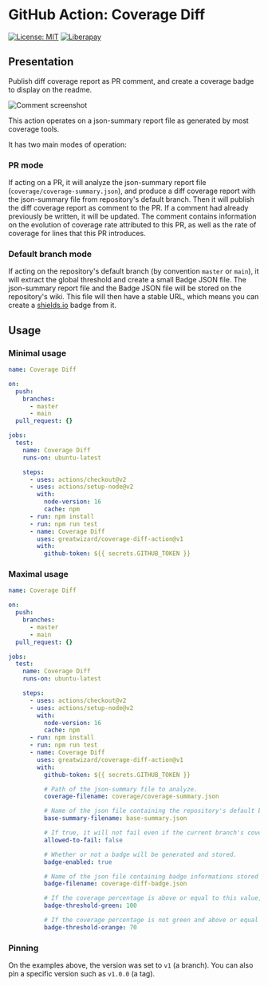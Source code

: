 # GitHub Action: Coverage Diff

[![License: MIT](https://img.shields.io/badge/License-MIT-yellow.svg)](https://opensource.org/licenses/MIT)
[![Liberapay](https://img.shields.io/liberapay/patrons/GreatWizard.svg?logo=liberapay)](https://liberapay.com/GreatWizard/)

## Presentation

Publish diff coverage report as PR comment, and create a coverage badge to display on the readme.

![Comment screenshot](https://raw.githubusercontent.com/GreatWizard/coverage-diff-action/master/comment.png)

This action operates on a json-summary report file as generated by most coverage tools.

It has two main modes of operation:

### PR mode

If acting on a PR, it will analyze the json-summary report file (`coverage/coverage-summary.json`), and produce a diff coverage report with the json-summary file from repository's default branch.
Then it will publish the diff coverage report as comment to the PR.
If a comment had already previously be written, it will be updated.
The comment contains information on the evolution of coverage rate attributed to this PR, as well as the rate of coverage for lines that this PR introduces.

### Default branch mode

If acting on the repository's default branch (by convention `master` or `main`), it will extract the global threshold and create a small Badge JSON file.
The json-summary report file and the Badge JSON file will be stored on the repository's wiki.
This file will then have a stable URL, which means you can create a [shields.io](https://shields.io/endpoint) badge from it.

## Usage

### Minimal usage

```yaml
name: Coverage Diff

on:
  push:
    branches:
      - master
      - main
  pull_request: {}

jobs:
  test:
    name: Coverage Diff
    runs-on: ubuntu-latest

    steps:
      - uses: actions/checkout@v2
      - uses: actions/setup-node@v2
        with:
          node-version: 16
          cache: npm
      - run: npm install
      - run: npm run test
      - name: Coverage Diff
        uses: greatwizard/coverage-diff-action@v1
        with:
          github-token: ${{ secrets.GITHUB_TOKEN }}
```

### Maximal usage

```yaml
name: Coverage Diff

on:
  push:
    branches:
      - master
      - main
  pull_request: {}

jobs:
  test:
    name: Coverage Diff
    runs-on: ubuntu-latest

    steps:
      - uses: actions/checkout@v2
      - uses: actions/setup-node@v2
        with:
          node-version: 16
          cache: npm
      - run: npm install
      - run: npm run test
      - name: Coverage Diff
        uses: greatwizard/coverage-diff-action@v1
        with:
          github-token: ${{ secrets.GITHUB_TOKEN }}

          # Path of the json-summary file to analyze.
          coverage-filename: coverage/coverage-summary.json

          # Name of the json file containing the repository's default branch json-summary stored in the repo wiki.
          base-summary-filename: base-summary.json

          # If true, it will not fail even if the current branch's coverage is lower than the default branch's coverage.
          allowed-to-fail: false

          # Whether or not a badge will be generated and stored.
          badge-enabled: true

          # Name of the json file containing badge informations stored in the repo wiki.
          badge-filename: coverage-diff-badge.json

          # If the coverage percentage is above or equal to this value, the badge will be green.
          badge-threshold-green: 100

          # If the coverage percentage is not green and above or equal to this value, the badge will be orange. Otherwise it will be red.
          badge-threshold-orange: 70
```

### Pinning

On the examples above, the version was set to `v1` (a branch).
You can also pin a specific version such as `v1.0.0` (a tag).
